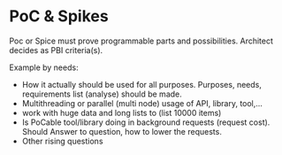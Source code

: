 # PoC & Spikes

Poc or Spice must prove programmable parts and possibilities. Architect decides as PBI criteria(s).

Example by needs:

* How it actually should be used for all purposes. Purposes, needs, requirements list (analyse) should be made.
* Multithreading or parallel (multi node) usage of API, library, tool,...
* work with huge data and long lists to (list 10000 items)
* Is PoCable tool/library doing in background requests (request cost). Should Answer to question, how to lower the
  requests.
* Other rising questions
